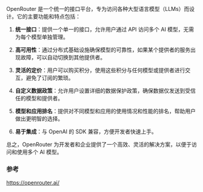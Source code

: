 
OpenRouter 是一个统一的接口平台，专为访问各种大型语言模型（LLMs）而设计。它的主要功能和特点包括：

1. **统一接口**：提供一个单一的接口，允许用户通过 API 访问多个 AI 模型，无需为每个模型单独管理。

2. **高可用性**：通过分布式基础设施确保模型的可靠性，如果某个提供者的服务出现故障，可以自动切换到其他提供者。

3. **灵活的定价**：用户可以购买积分，使用这些积分与任何模型或提供者进行交互，避免了订阅的繁琐。

4. **自定义数据政策**：允许用户设置详细的数据保护政策，确保数据仅发送到受信任的模型和提供者。

5. **模型和应用排名**：提供对不同模型和应用的使用情况和性能的排名，帮助用户做出更明智的选择。

6. **易于集成**：与 OpenAI 的 SDK 兼容，方便开发者快速上手。

总之，OpenRouter 为开发者和企业提供了一个高效、灵活的解决方案，以便于访问和使用多个 AI 模型。

### 参考

https://openrouter.ai/
